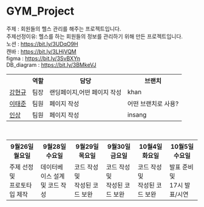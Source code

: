 # GYM_Project
주제 : 회원들의 헬스 관리를 해주는 프로젝트입니다. <br>
주제선정이유: 헬스를 하는 회원들의 정보를 관리하기 위해 만든 프로젝트입니다.<br>
노션 : https://bit.ly/3UDqO9H <br>
캔바 : https://bit.ly/3LHjVQM <br>
figma : https://bit.ly/3SvBXYn <br>
DB_diagram : https://bit.ly/3BMkeVJ <br>

<table>
 <tr>
   <th></th>
   <th>역할</th>
   <th>담당</th>
   <th>브랜치</th>
</tr>
 <tr>
   <td><a href="https://github.com/kanghyungyu3614">강현규<a/></td>
   <td>팀장</td>
   <td>랜딩페이지,어떤 페이지 작성</td>
   <td>khan</td>
</tr>
  <tr>
   <td><a href="https://github.com/000922">이태준<a/></td>
   <td>팀원</td>
   <td>페이지 작성</td>
   <td>어떤 브랜치로 사용?</td>
</tr>
  <tr>
   <td><a href="https://github.com/Hinsang">인상<a/></td>
   <td>팀원</td>
   <td>페이지 작성</td>
   <td>insang</td>
</tr>
</table>
 <br>
 <table>
 <tr>
   <th>  9월26일 월요일  </th>
   <th>  9월28일 수요일  </th>
   <th>  9월29일 목요일  </th>
   <th>  9월30일 금요일  </th>
   <th>  10월4일 화요일  </th>
   <th>  10월5일 수요일  </th>
</tr>
 <tr>
   <td>주제 선정 및<br> 프로토타입 제작</td>
   <td>데이터베이스 설계<br>및 코드 작성</td>
   <td>코드 작성 및<br> 작성된 코드 보완</td>
   <td>코드 작성 및<br> 작성된 코드 보완</td>
   <td>코드 작성 및<br> 작성된 코드 보완</td>
   <td>발표 준비 및<br> 17시 발표/시연</td>
</tr>
</table>
 <br>
